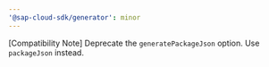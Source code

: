 ```yaml
---
'@sap-cloud-sdk/generator': minor
---
```


[Compatibility Note] Deprecate the `generatePackageJson` option. Use `packageJson` instead.
